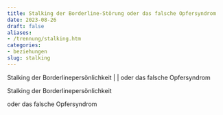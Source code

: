 ```yaml
---
title: Stalking der Borderline-Störung oder das falsche Opfersyndrom
date: 2023-08-26
draft: false
aliases:
- /trennung/stalking.htm
categories:
- beziehungen
slug: stalking
---
```





Stalking der Borderlinepersönlichkeit |  | oder das falsche Opfersyndrom

Stalking der Borderlinepersönlichkeit

oder das falsche Opfersyndrom


